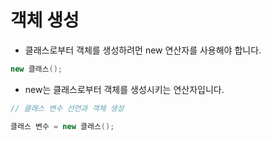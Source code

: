# 객체 생성
- 클래스로부터 객체를 생성하려먼 new 연산자를 사용해야 합니다.
```java
new 클래스();
```
- new는 클래스로부터 객체를 생성시키는 연산자입니다.
```java
// 클래스 변수 선언과 객체 생성

클래스 변수 = new 클래스();
```


